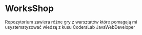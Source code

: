 # WorksShop

Repozytorium zawiera różne gry z warsztatów które pomagają mi usystematyzować wiedzę z kusu CodersLab JavaWebDeveloper

